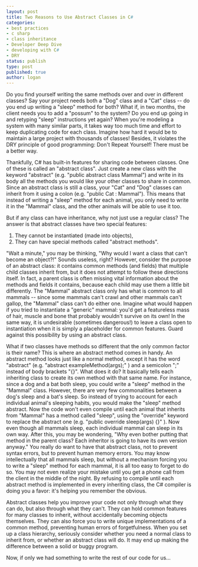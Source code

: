 ```yaml
---
layout: post
title: Two Reasons to Use Abstract Classes in C#
categories:
- best practices
- c sharp
- class inheritance
- Developer Deep Dive
- developing with C#
- DRY
status: publish
type: post
published: true
author: logan
---
```

Do you find yourself writing the same methods over and over in different classes? Say your project needs both a "Dog" class and a "Cat" class -- do you end up writing a "sleep" method for both? What if, in two months, the client needs you to add a "possum" to the system? Do you end up going in and retyping "sleep" instructions yet again? When you're modeling a system with many similar parts, it takes way too much time and effort to keep duplicating code for each class. Imagine how hard it would be to maintain a large project with thousands of classes! Besides, it violates the DRY principle of good programming: Don't Repeat Yourself! There must be a better way.

Thankfully, C# has built-in features for sharing code between classes. One of these is called an "abstract class". Just create a new class with the keyword "abstract" (e.g. "public abstract class Mammal") and write in its body all the methods you would like your other classes to share in common. Since an abstract class is still a class, your "Cat" and "Dog" classes can inherit from it using a colon (e.g. "public Cat : Mammal"). This means that instead of writing a "sleep" method for each animal, you only need to write it in the "Mammal" class, and the other animals will be able to use it too.

But if any class can have inheritance, why not just use a regular class? The answer is that abstract classes have two special features:

1. They cannot be instantiated (made into objects),
1. They can have special methods called "abstract methods".

"Wait a minute," you may be thinking, "Why would I want a class that can't become an object?!" Sounds useless, right? However, consider the purpose of an abstract class: it contains common methods (and fields) that multiple child classes inherit from, but it does not attempt to follow these directions itself. In fact, a parent class is often missing vital information about the methods and fields it contains, because each child may use them a little bit differently. The "Mammal" abstract class only has what is common to all mammals -- since some mammals can't crawl and other mammals can't gallop, the "Mammal" class can't do either one. Imagine what would happen if you tried to instantiate a "generic" mammal: you'd get a featureless mass of hair, muscle and bone that probably wouldn't survive on its own! In the same way, it is undesirable (sometimes dangerous!) to leave a class open to instantiation when it is simply a placeholder for common features. Guard against this possibility by using an abstract class.

What if two classes have methods so different that the only common factor is their name? This is where an abstract method comes in handy. An abstract method looks just like a normal method, except it has the word "abstract" (e.g. "abstract exampleMethod(args);" ) and a semicolon ";" instead of body brackets "{}". What does it do? It basically tells each inheriting class to create its own method with that same name. For instance, since a dog and a bat both sleep, you could write a "sleep" method in the "Mammal" class. However, there are very few commonalities between a dog's sleep and a bat's sleep. So instead of trying to account for each individual animal's sleeping habits, you would make the "sleep" method abstract. Now the code won't even compile until each animal that inherits from "Mammal" has a method called "sleep", using the "override" keyword to replace the abstract one (e.g. "public override sleep(args) {}" ). Now even though all mammals sleep, each individual mammal can sleep in its own way. After this, you may be wondering, "Why even bother putting that method in the parent class? Each inheritor is going to have its own version anyway." You really do want to have that abstract class, not to prevent syntax errors, but to prevent human memory errors. You may know intellectually that all mammals sleep, but without a mechanism forcing you to write a "sleep" method for each mammal, it is all too easy to forget to do so. You may not even realize your mistake until you get a phone call from the client in the middle of the night. By refusing to compile until each abstract method is implemented in every inheriting class, the C# compiler is doing you a favor: it's helping you remember the obvious.

Abstract classes help you improve your code not only through what they can do, but also through what they can't. They can hold common features for many classes to inherit, without accidentally becoming objects themselves. They can also force you to write unique implementations of a common method, preventing human errors of forgetfulness. When you set up a class hierarchy, seriously consider whether you need a normal class to inherit from, or whether an abstract class will do. It may end up making the difference between a solid or buggy program.

Now, if only we had something to write the rest of our code for us...